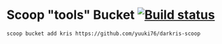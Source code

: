 # Scoop "tools" Bucket [![Build status](https://ci.appveyor.com/api/projects/status/1h6398cldkv2wisv?svg=true)](https://ci.appveyor.com/project/yuuki76/darkris-scoop)

`scoop bucket add kris https://github.com/yuuki76/darkris-scoop`
